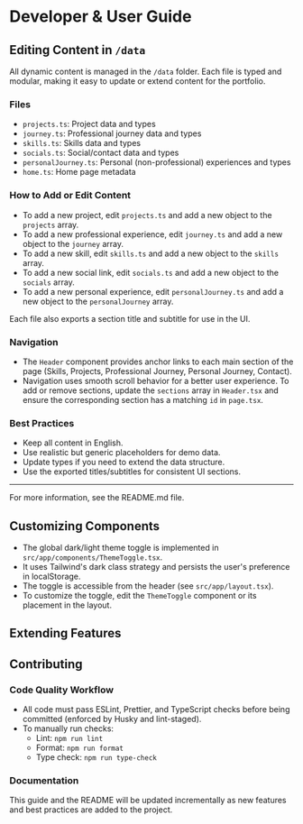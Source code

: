 # Developer & User Guide

## Editing Content in `/data`

All dynamic content is managed in the `/data` folder. Each file is typed and modular, making it easy to update or extend content for the portfolio.

### Files

- `projects.ts`: Project data and types
- `journey.ts`: Professional journey data and types
- `skills.ts`: Skills data and types
- `socials.ts`: Social/contact data and types
- `personalJourney.ts`: Personal (non-professional) experiences and types
- `home.ts`: Home page metadata

### How to Add or Edit Content

- To add a new project, edit `projects.ts` and add a new object to the `projects` array.
- To add a new professional experience, edit `journey.ts` and add a new object to the `journey` array.
- To add a new skill, edit `skills.ts` and add a new object to the `skills` array.
- To add a new social link, edit `socials.ts` and add a new object to the `socials` array.
- To add a new personal experience, edit `personalJourney.ts` and add a new object to the `personalJourney` array.

Each file also exports a section title and subtitle for use in the UI.

### Navigation

- The `Header` component provides anchor links to each main section of the page (Skills, Projects, Professional Journey, Personal Journey, Contact).
- Navigation uses smooth scroll behavior for a better user experience. To add or remove sections, update the `sections` array in `Header.tsx` and ensure the corresponding section has a matching `id` in `page.tsx`.

### Best Practices

- Keep all content in English.
- Use realistic but generic placeholders for demo data.
- Update types if you need to extend the data structure.
- Use the exported titles/subtitles for consistent UI sections.

---

For more information, see the README.md file.

## Customizing Components

- The global dark/light theme toggle is implemented in `src/app/components/ThemeToggle.tsx`.
- It uses Tailwind's dark class strategy and persists the user's preference in localStorage.
- The toggle is accessible from the header (see `src/app/layout.tsx`).
- To customize the toggle, edit the `ThemeToggle` component or its placement in the layout.

## Extending Features

<!-- Guidelines for adding new features or functionality will be provided as the codebase grows. -->

## Contributing

### Code Quality Workflow

- All code must pass ESLint, Prettier, and TypeScript checks before being committed (enforced by Husky and lint-staged).
- To manually run checks:
  - Lint: `npm run lint`
  - Format: `npm run format`
  - Type check: `npm run type-check`

### Documentation

This guide and the README will be updated incrementally as new features and best practices are added to the project.
